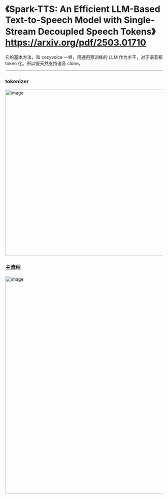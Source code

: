# 《Spark-TTS: An Efficient LLM-Based Text-to-Speech Model with Single-Stream Decoupled Speech Tokens》 https://arxiv.org/pdf/2503.01710

它的基本方法，和 cozyvoice 一样，用通用预训练的 LLM 作为主干，对于语音都 token 化。所以很天然支持语音 clone。

----

### tokenizer

<img width="886" height="532" alt="image" src="https://github.com/user-attachments/assets/e4b016c8-85ba-40f6-8126-78c7fc844ed9" />

### 主流程

<img width="1158" height="696" alt="image" src="https://github.com/user-attachments/assets/b6c0a787-edd8-494f-8390-2d5d1c47da01" />
